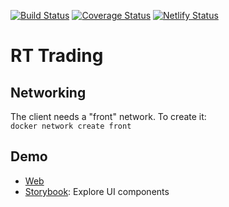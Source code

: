 [![Build Status](https://travis-ci.com/riadmaouchi/trading-client.svg?branch=master)](https://travis-ci.com/riadmaouchi/trading-client)
[![Coverage Status](https://coveralls.io/repos/github/riadmaouchi/trading-client/badge.svg?branch=master)](https://coveralls.io/github/riadmaouchi/trading-client?branch=master)
[![Netlify Status](https://api.netlify.com/api/v1/badges/f5abd7f4-d1e4-4c6f-8e44-1d03b4a025c9/deploy-status)](https://app.netlify.com/sites/rttrading/deploys)

# RT Trading

## Networking

The client needs a "front" network. To create it:  
`docker network create front`

## Demo

-   [Web]
-   [Storybook]: Explore UI components

[web]: https://rttrading.netlify.app
[storybook]: https://riadmaouchi.github.io/trading-client/
